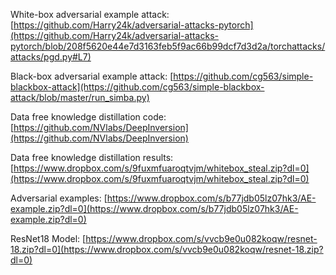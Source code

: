 White-box adversarial example attack:
[https://github.com/Harry24k/adversarial-attacks-pytorch](https://github.com/Harry24k/adversarial-attacks-pytorch/blob/208f5620e44e7d3163feb5f9ac66b99dcf7d3d2a/torchattacks/attacks/pgd.py#L7)

Black-box adversarial example attack:
[https://github.com/cg563/simple-blackbox-attack](https://github.com/cg563/simple-blackbox-attack/blob/master/run_simba.py)

Data free knowledge distillation code:
[https://github.com/NVlabs/DeepInversion](https://github.com/NVlabs/DeepInversion)

Data free knowledge distillation results:
[https://www.dropbox.com/s/9fuxmfuaroqtvjm/whitebox_steal.zip?dl=0](https://www.dropbox.com/s/9fuxmfuaroqtvjm/whitebox_steal.zip?dl=0)

Adversarial examples:
[https://www.dropbox.com/s/b77jdb05lz07hk3/AE-example.zip?dl=0](https://www.dropbox.com/s/b77jdb05lz07hk3/AE-example.zip?dl=0)

ResNet18 Model: 
[https://www.dropbox.com/s/vvcb9e0u082koqw/resnet-18.zip?dl=0](https://www.dropbox.com/s/vvcb9e0u082koqw/resnet-18.zip?dl=0)
